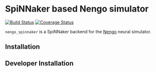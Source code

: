 SpiNNaker based Nengo simulator
===============================

[![Build Status](https://travis-ci.org/project-rig/nengo_spinnaker.svg?branch=master)](https://travis-ci.org/project-rig/nengo_spinnaker)
[![Coverage Status](https://coveralls.io/repos/project-rig/nengo_spinnaker/badge.svg?branch=master)](https://coveralls.io/r/project-rig/nengo_spinnaker?branch=master)

`nengo_spinnaker` is a SpiNNaker backend for the
[Nengo](https://github.com/nengo/nengo) neural simulator.

Installation
------------


## Developer Installation
